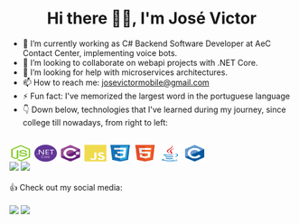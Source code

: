 <h1 align="center">Hi there 👋🏻, I'm José Victor</h1>

- 🔭 I’m currently working as C# Backend Software Developer at AeC Contact Center, implementing voice bots.
- 👯 I’m looking to collaborate on webapi projects with .NET Core.
- 🤔 I’m looking for help with microservices architectures.
- 📫 How to reach me: josevictormobile@gmail.com
- ⚡ Fun fact: I've memorized the largest word in the portuguese language
- 👇 Down below, technologies that I've learned during my journey, since college till nowadays, from right to left:

<div style="display: inline_block"><br>
  <img align="center" height="30" width="40" src="https://raw.githubusercontent.com/devicons/devicon/master/icons/nodejs/nodejs-original.svg">
  <img align="center" height="30" width="40" src="https://raw.githubusercontent.com/devicons/devicon/master/icons/dotnetcore/dotnetcore-original.svg">
  <img align="center" height="30" width="40" src="https://raw.githubusercontent.com/devicons/devicon/master/icons/csharp/csharp-original.svg">
  <img align="center" height="30" width="40" src="https://raw.githubusercontent.com/devicons/devicon/master/icons/javascript/javascript-plain.svg">
  <img align="center" height="30" width="40" src="https://raw.githubusercontent.com/devicons/devicon/master/icons/css3/css3-original.svg">
  <img align="center" height="30" width="40" src="https://raw.githubusercontent.com/devicons/devicon/master/icons/html5/html5-original.svg">
  <img align="center" height="30" width="40" src="https://raw.githubusercontent.com/devicons/devicon/master/icons/java/java-original.svg">
  <img align="center" height="30" width="40" src="https://raw.githubusercontent.com/devicons/devicon/master/icons/c/c-original.svg">
</div>

<div>
  <img height="180em" src="https://github-readme-stats.vercel.app/api?username=josevictormobile&show_icons=true&theme=dracula&include_all_commits=true&count_private=true"/>
  <img height="180em" src="https://github-readme-stats.vercel.app/api/top-langs/?username=josevictormobile&layout=compact&langs_count=7&theme=dracula"/>
</div>
<br>
👍 Check out my social media:
<br><br>
<div><a href="https://www.youtube.com/watch?v=GqOkRvNbHeU&list=PLGOSSmMHckW1SmNbtpS0eyVwWgL-i_Fu8&index=1" target="_blank"><img src="https://img.shields.io/badge/YouTube-FF0000?style=for-the-badge&logo=youtube&logoColor=white" /></a> <a href="https://www.linkedin.com/in/jos%C3%A9-victor-martins-figueiredo-21a70217b/" target="_blank"><img src="https://img.shields.io/badge/-LinkedIn-%230077B5?style=for-the-badge&logo=linkedin&logoColor=white" target="_blank"></a> 
</div> 


